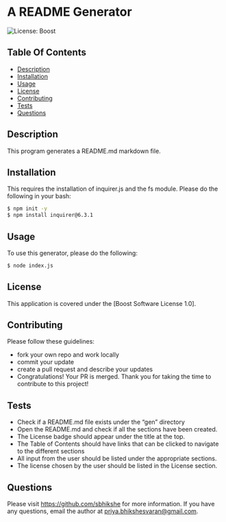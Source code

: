 # A README Generator
![License: Boost](https://img.shields.io/badge/License-Boost-orange.svg)

## Table Of Contents
* [Description](#description)
* [Installation](#installation)
* [Usage](#usage)
* [License](#license)
* [Contributing](#contributing)
* [Tests](#tests)
* [Questions](#questions)
## Description
This program generates a README.md markdown file. 

## Installation
This requires the installation of inquirer.js and the fs module. Please do the following in your bash:

```bash 
$ npm init -y
$ npm install inquirer@6.3.1
```

## Usage
To use this generator, please do the following:

```bash
$ node index.js
```

## License
This application is covered under the [Boost Software License 1.0].

## Contributing
Please follow these guidelines:
- fork your own repo and work locally
- commit your update
- create a pull request and describe your updates
- Congratulations! Your PR is merged. 
Thank you for taking the time to contribute to this project!

## Tests
- Check if a README.md file exists under the “gen” directory
- Open the README.md and check if all the sections have been created.
- The License badge should appear under the title at the top.
- The Table of Contents should have links that can be clicked to navigate to the different sections
- All input from the user should be listed under the appropriate sections.
- The license chosen by the user should be listed in the License section.

## Questions
Please visit https://github.com/sbhikshe for more information.
If you have any questions, email the author at <priya.bhikshesvaran@gmail.com>.

